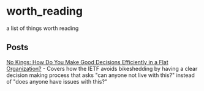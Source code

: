 # worth_reading
a list of things worth reading

## Posts

[No Kings: How Do You Make Good Decisions Efficiently in a Flat Organization?](https://doist.com/blog/decision-making-flat-organization/) - Covers how the IETF avoids bikeshedding by having a clear decision making process that asks "can anyone not live with this?" instead of "does anyone have issues with this?"
